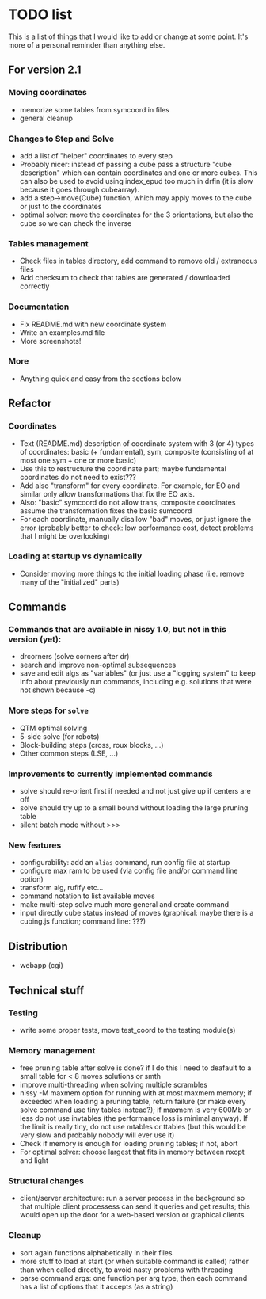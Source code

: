 # TODO list

This is a list of things that I would like to add or change at some point.
It's more of a personal reminder than anything else.

## For version 2.1
### Moving coordinates
* memorize some tables from symcoord in files
* general cleanup
### Changes to Step and Solve
* add a list of "helper" coordinates to every step
* Probably nicer: instead of passing a cube pass a structure "cube description"
  which can contain coordinates and one or more cubes.
  This can also be used to avoid using index_epud too much in drfin
  (it is slow because it goes through cubearray).
* add a step->move(Cube) function, which may apply moves to the cube or just to
  the coordinates
* optimal solver: move the coordinates for the 3 orientations, but also the
  cube so we can check the inverse
### Tables management
* Check files in tables directory, add command to remove old / extraneous files
* Add checksum to check that tables are generated / downloaded correctly
### Documentation
* Fix README.md with new coordinate system
* Write an examples.md file
* More screenshots!
### More
* Anything quick and easy from the sections below

## Refactor
### Coordinates
* Text (README.md) description of coordinate system with 3 (or 4) types of
  coordinates: basic (+ fundamental), sym, composite (consisting of at most
  one sym + one or more basic)
* Use this to restructure the coordinate part; maybe fundamental coordinates
  do not need to exist???
* Add also "transform" for every coordinate. For example, for EO and similar
  only allow transformations that fix the EO axis.
* Also: "basic" symcoord do not allow trans, composite coordinates assume
  the transformation fixes the basic sumcoord
* For each coordinate, manually disallow "bad" moves, or just ignore the error
  (probably better to check: low performance cost, detect problems that I might
  be overlooking)
### Loading at startup vs dynamically
* Consider moving more things to the initial loading phase (i.e. remove
  many of the "initialized" parts)


## Commands

### Commands that are available in nissy 1.0, but not in this version (yet):
* drcorners (solve corners after dr)
* search and improve non-optimal subsequences
* save and edit algs as "variables"
  (or just use a "logging system" to keep info about previously run commands,
including e.g. solutions that were not shown because -c)

### More steps for `solve`
* QTM optimal solving
* 5-side solve (for robots)
* Block-building steps (cross, roux blocks, ...)
* Other common steps (LSE, ...)

### Improvements to currently implemented commands
* solve should re-orient first if needed and not just give up if centers are off
* solve should try up to a small bound without loading the large pruning table
* silent batch mode without >>>

### New features
* configurability: add an `alias` command, run config file at startup
* configure max ram to be used (via config file and/or command line option)
* transform alg, rufify etc...
* command notation to list available moves
* make multi-step solve much more general and create command
* input directly cube status instead of moves
  (graphical: maybe there is a cubing.js function; command line: ???)

## Distribution
* webapp (cgi)

## Technical stuff

### Testing
* write some proper tests, move test_coord to the testing module(s)

### Memory management
* free pruning table after solve is done? if I do this I need to deafault to a
  small table for < 8 moves solutions or smth
* improve multi-threading when solving multiple scrambles
* nissy -M maxmem option for running with at most maxmem memory; if exceeded
  when loading a pruning table, return failure (or make every solve command
  use tiny tables instead?); if maxmem is very 600Mb or
  less do not use invtables (the performance loss is minimal anyway). If the
  limit is really tiny, do not use mtables or ttables (but this would be
  very slow and probably nobody will ever use it)
* Check if memory is enough for loading pruning tables; if not, abort
* For optimal solver: choose largest that fits in memory between nxopt and light

### Structural changes
* client/server architecture: run a server process in the background so that
  multiple client processess can send it queries and get results; this would
  open up the door for a web-based version or graphical clients

### Cleanup
* sort again functions alphabetically in their files
* more stuff to load at start (or when suitable command is called) rather
  than when called directly, to avoid nasty problems with threading
* parse command args: one function per arg type, then each command has
  a list of options that it accepts (as a string)
